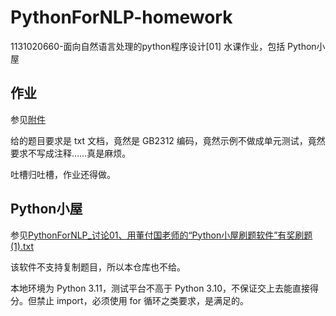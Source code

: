 # PythonForNLP-homework
1131020660-面向自然语言处理的python程序设计\[01\] 水课作业，包括 Python小屋

## 作业

参见[附件](https://github.com/Master-Hash/PythonForNLP-homework/tree/main/%E9%99%84%E4%BB%B6)

给的题目要求是 txt 文档，竟然是 GB2312 编码，竟然示例不做成单元测试，竟然要求不写成注释……真是麻烦。

吐槽归吐槽，作业还得做。

## Python小屋

参见[PythonForNLP_讨论01、用董付国老师的“Python小屋刷题软件”有奖刷题(1).txt](https://github.com/Master-Hash/PythonForNLP-homework/blob/main/%E9%99%84%E4%BB%B6/PythonForNLP_%E8%AE%A8%E8%AE%BA01%E3%80%81%E7%94%A8%E8%91%A3%E4%BB%98%E5%9B%BD%E8%80%81%E5%B8%88%E7%9A%84%E2%80%9CPython%E5%B0%8F%E5%B1%8B%E5%88%B7%E9%A2%98%E8%BD%AF%E4%BB%B6%E2%80%9D%E6%9C%89%E5%A5%96%E5%88%B7%E9%A2%98(1).txt)

该软件不支持复制题目，所以本仓库也不给。

本地环境为 Python 3.11，测试平台不高于 Python 3.10，不保证交上去能直接得分。但禁止 import，必须使用 for 循环之类要求，是满足的。
